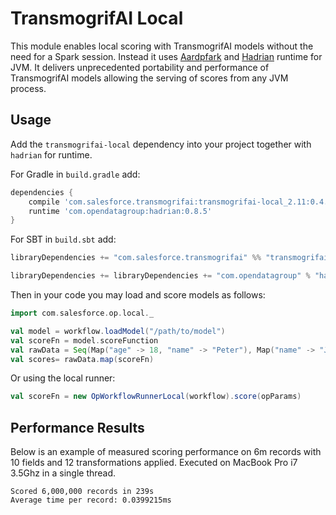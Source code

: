 # TransmogrifAI Local

This module enables local scoring with TransmogrifAI models without the need for a Spark session.
Instead it uses [Aardpfark](https://github.com/CODAIT/aardpfark) and [Hadrian](https://github.com/opendatagroup/hadrian)
runtime for JVM. It delivers unprecedented portability and performance of TransmogrifAI models
allowing the serving of scores from any JVM process.

## Usage

Add the `transmogrifai-local` dependency into your project together with `hadrian` for runtime.

For Gradle in `build.gradle` add:
```gradle
dependencies {
    compile 'com.salesforce.transmogrifai:transmogrifai-local_2.11:0.4.0'
    runtime 'com.opendatagroup:hadrian:0.8.5'
}
```
For SBT in `build.sbt` add:
```sbt
libraryDependencies += "com.salesforce.transmogrifai" %% "transmogrifai-local" % "0.4.0"

libraryDependencies += libraryDependencies += "com.opendatagroup" % "hadrian" % "0.8.5" % Runtime
```

Then in your code you may load and score models as follows:
```scala
import com.salesforce.op.local._

val model = workflow.loadModel("/path/to/model")
val scoreFn = model.scoreFunction
val rawData = Seq(Map("age" -> 18, "name" -> "Peter"), Map("name" -> "John"))
val scores= rawData.map(scoreFn)
```

Or using the local runner:
```scala
val scoreFn = new OpWorkflowRunnerLocal(workflow).score(opParams)
```


## Performance Results

Below is an example of measured scoring performance on 6m records with 10 fields and 12 transformations applied.
Executed on MacBook Pro i7 3.5Ghz in a single thread.
```
Scored 6,000,000 records in 239s
Average time per record: 0.0399215ms
```
